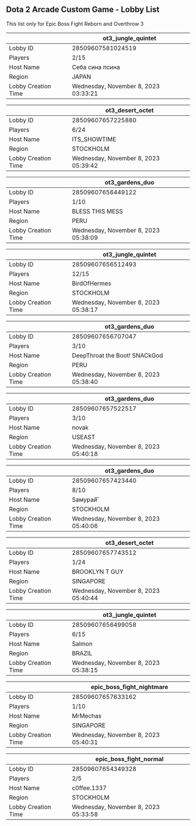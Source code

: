 ## Dota 2 Arcade Custom Game - Lobby List

This list only for Epic Boss Fight Reborn and Overthrow 3

|  | ot3_jungle_quintet |
| ------ | ------ |
| Lobby ID | 28509607581024519 |
| Players | 2/15 |
| Host Name | Себа сина псина |
| Region | JAPAN |
| Lobby Creation Time | Wednesday, November 8, 2023 03:33:21 |


|  | ot3_desert_octet |
| ------ | ------ |
| Lobby ID | 28509607657225880 |
| Players | 6/24 |
| Host Name | ITS_SHOWTIME |
| Region | STOCKHOLM |
| Lobby Creation Time | Wednesday, November 8, 2023 05:39:42 |


|  | ot3_gardens_duo |
| ------ | ------ |
| Lobby ID | 28509607656449122 |
| Players | 1/10 |
| Host Name | BLESS THIS MESS |
| Region | PERU |
| Lobby Creation Time | Wednesday, November 8, 2023 05:38:09 |


|  | ot3_jungle_quintet |
| ------ | ------ |
| Lobby ID | 28509607656512493 |
| Players | 12/15 |
| Host Name | BirdOfHermes |
| Region | STOCKHOLM |
| Lobby Creation Time | Wednesday, November 8, 2023 05:38:17 |


|  | ot3_gardens_duo |
| ------ | ------ |
| Lobby ID | 28509607656707047 |
| Players | 3/10 |
| Host Name | DeepThroat the Boot! SNACkGod |
| Region | PERU |
| Lobby Creation Time | Wednesday, November 8, 2023 05:38:40 |


|  | ot3_gardens_duo |
| ------ | ------ |
| Lobby ID | 28509607657522517 |
| Players | 3/10 |
| Host Name | novak |
| Region | USEAST |
| Lobby Creation Time | Wednesday, November 8, 2023 05:40:18 |


|  | ot3_gardens_duo |
| ------ | ------ |
| Lobby ID | 28509607657423440 |
| Players | 8/10 |
| Host Name | Sамурай͡ |
| Region | STOCKHOLM |
| Lobby Creation Time | Wednesday, November 8, 2023 05:40:06 |


|  | ot3_desert_octet |
| ------ | ------ |
| Lobby ID | 28509607657743512 |
| Players | 1/24 |
| Host Name | BROOKLYN T GUY |
| Region | SINGAPORE |
| Lobby Creation Time | Wednesday, November 8, 2023 05:40:44 |


|  | ot3_jungle_quintet |
| ------ | ------ |
| Lobby ID | 28509607656499058 |
| Players | 6/15 |
| Host Name | Salmon |
| Region | BRAZIL |
| Lobby Creation Time | Wednesday, November 8, 2023 05:38:15 |


|  | epic_boss_fight_nightmare |
| ------ | ------ |
| Lobby ID | 28509607657633162 |
| Players | 1/10 |
| Host Name | MrMechas |
| Region | SINGAPORE |
| Lobby Creation Time | Wednesday, November 8, 2023 05:40:31 |


|  | epic_boss_fight_normal |
| ------ | ------ |
| Lobby ID | 28509607654349328 |
| Players | 2/5 |
| Host Name | c0ffee.1337 |
| Region | STOCKHOLM |
| Lobby Creation Time | Wednesday, November 8, 2023 05:33:58 |


